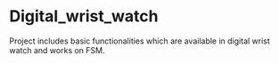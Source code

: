 # Digital_wrist_watch
 Project includes basic functionalities which are available in digital wrist watch and works on FSM.
